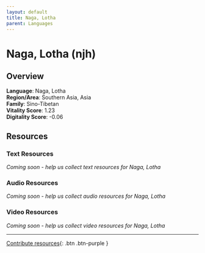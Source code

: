 ```yaml
---
layout: default
title: Naga, Lotha
parent: Languages
---
```


# Naga, Lotha (njh)

## Overview

**Language**: Naga, Lotha  
**Region/Area**: Southern Asia, Asia  
**Family**: Sino-Tibetan  
**Vitality Score**: 1.23  
**Digitality Score**: -0.06  

## Resources

### Text Resources
*Coming soon - help us collect text resources for Naga, Lotha*

### Audio Resources
*Coming soon - help us collect audio resources for Naga, Lotha*

### Video Resources
*Coming soon - help us collect video resources for Naga, Lotha*

---

[Contribute resources](https://fairtrain.github.io/){: .btn .btn-purple }
